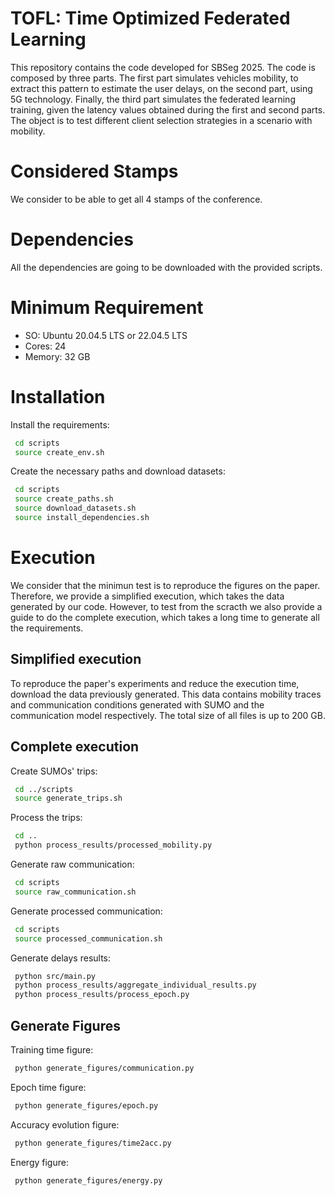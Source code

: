 # TOFL: Time Optimized Federated Learning


This repository contains the code developed for SBSeg 2025. The code is composed by three parts. The first part simulates vehicles mobility, to extract this pattern to estimate the user delays, on the second part, using 5G technology. Finally, the third part simulates the federated learning training, given the latency values obtained during the first and second parts. The object is to test different client selection strategies in a scenario with mobility.

# Considered Stamps

We consider to be able to get all 4 stamps of the conference.

# Dependencies 

All the dependencies are going to be downloaded with the provided scripts.

# Minimum Requirement

- SO: Ubuntu 20.04.5 LTS or 22.04.5 LTS
- Cores: 24
- Memory: 32 GB


# Installation

Install the requirements:

```bash
 cd scripts
 source create_env.sh
```

Create the necessary paths and download datasets:
 
```bash
 cd scripts
 source create_paths.sh
 source download_datasets.sh
 source install_dependencies.sh
```

# Execution

We consider that the minimun test is to reproduce the figures on the paper. Therefore, we provide a simplified execution, which takes the data generated by our code. However, to test from the scracth we also provide a guide to do the complete execution, which takes a long time to generate all the requirements.

## Simplified execution

To reproduce the paper's experiments and reduce the execution time, download the data previously generated. This data contains mobility traces and communication conditions generated with SUMO and the communication model respectively. The total size of all files is up to 200 GB.

## Complete execution

Create SUMOs' trips: 
 
```bash
 cd ../scripts
 source generate_trips.sh
```

Process the trips:

```bash
 cd ..
 python process_results/processed_mobility.py
```

Generate raw communication:
 
```bash
 cd scripts
 source raw_communication.sh
```

Generate processed communication:

```bash
 cd scripts
 source processed_communication.sh
```

Generate delays results:

```bash
 python src/main.py
 python process_results/aggregate_individual_results.py
 python process_results/process_epoch.py
```


## Generate Figures

Training time figure: 

```bash
 python generate_figures/communication.py
```

Epoch time figure: 

```bash
 python generate_figures/epoch.py
```

Accuracy evolution figure: 

```bash
 python generate_figures/time2acc.py
```


Energy figure: 

```bash
 python generate_figures/energy.py
```
